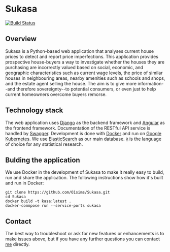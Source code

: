 # Sukasa

[![Build Status](https://travis-ci.com/O1sims/Kasa.svg?branch=master)](https://travis-ci.com/O1sims/Kasa)

## Overview

Sukasa is a Python-based web application that analyses current house prices to detect and report price imperfections. This application provides prospective house-buyers a way to investigate whether the houses they are purchasing are incorrectly valued based on social, economic, and geographic characteristics such as current wage levels, the price of similar houses in neighbouring areas, nearby amenities such as schools and shops, and the estate agent selling the house. The aim is to give more information--and therefore sovereignty--to potential consumers, or even just to help current homeowners overcome buyers remorse.

## Technology stack

The web application uses [Django](https://www.djangoproject.com/) as the backend framework and [Angular](https://angular.io/) as the frontend framework. Documentation of the RESTful API service is handled by [Swagger](https://swagger.io/). Development is done with [Docker](https://www.docker.com/) and run on [Google Kubernetes](https://cloud.google.com/python/django/kubernetes-engine). We use [ElasticSearch](https://www.elastic.co/) as our main database. [`R`](https://www.r-project.org/) is the language of choice for any statistical research.

## Bulding the application

We use Docker in the development of Sukasa to make it really easy to build, run and share the application. The following instructions show how it's built and run in Docker:
```
git clone https://github.com/O1sims/Sukasa.git
cd Sukasa
docker build -t kasa:latest .
docker-commpose run --service-ports sukasa
```
## Contact

The best way to troubleshoot or ask for new features or enhancements is to make issues above, but if you have any further questions you can contact [me](mailto:sims.owen@gmail.com) directly.

